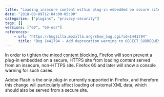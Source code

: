 ```yaml
---
title: "Loading insecure content within plug-in embedded on secure site has been deprecated"
date: "2018-03-09T12:04:00-05:00"
categories: ["plugins", "privacy-security"]
tags: []
versions: ["60", "60-esr"]
references:
    - url: "https://bugzilla.mozilla.org/show_bug.cgi?id=1441794"
      title: "Bug 1441794 - Add deprecation warning to OBJECT_SUBREQUEST for stable releases"
---
```

In order to tighten the [mixed content](https://developer.mozilla.org/docs/Web/Security/Mixed_content) blocking, Firefox will soon prevent a plug-in embedded on a secure, HTTPS site from loading content served from an insecure, non-HTTPS site. Firefox 60 and later will show a console warning for such cases.

Adobe Flash is the only plug-in currently supported in Firefox, and therefore this change will particularly affect loading of external XML data, which should also be served from a secure site.
